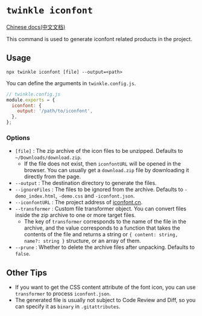 # `twinkle iconfont`

[Chinese docs(中文文档)](./iconfont-zh.md)

This command is used to generate iconfont related products in the project.

## Usage

```shell
npx twinkle iconfont [file] --output=<path>
```

You can define the arguments in `twinkle.config.js`.

```javascript
// twinkle.config.js
module.exports = {
  iconfont: {
    output: '/path/to/iconfont',
  },
};
```

### Options

- `[file]` : The zip archive of the icon files to be unzipped. Defaults to `~/Downloads/download.zip`.
  - If the file does not exist, then `iconfontURL` will be opened in the browser. You can usually get a `download.zip` file by downloading it directly from the page.
- `--output` : The destination directory to generate the files.
- `--ignoreFiles` : The files to be ignored from the archive. Defaults to `-demo_index.html`, `-demo.css` and `-iconfont.json`.
- `--iconfontURL` : The project address of [iconfont.cn](https://www.iconfont.cn/).
- `--transformer` : Custom file transformer object. You can convert files inside the zip archive to one or more target files.
  - The key of `transformer` corresponds to the name of the file in the archive, and the value corresponds to a function that takes the contents of the file and returns a string or `{ content: string, name?: string }` structure, or an array of them.
- `--prune` : Whether to delete the archive files after unpacking. Defaults to `false`.

## Other Tips

- If you want to get the CSS content attribute of the font icon, you can use `transformer` to process `iconfont.json`.
- The generated file is usually not subject to Code Review and Diff, so you can specify it as `binary` in `.gitattributes`.
